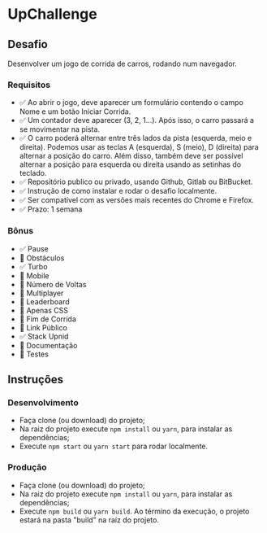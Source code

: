 # UpChallenge

## Desafio

Desenvolver um jogo de corrida de carros, rodando num navegador.

### Requisitos

- ✅ Ao abrir o jogo, deve aparecer um formulário contendo o campo Nome e um botão Iniciar Corrida.
- ✅ Um contador deve aparecer (3, 2, 1...). Após isso, o carro passará a se movimentar na pista.
- ✅ O carro poderá alternar entre três lados da pista (esquerda, meio e direita). Podemos usar as teclas A (esquerda), S (meio), D (direita) para alternar a posição do carro. Além disso, também deve ser possível alternar a posição para esquerda ou direita usando as setinhas do teclado.
- ✅ Repositório publico ou privado, usando Github, Gitlab ou BitBucket.
- ✅ Instrução de como instalar e rodar o desafio localmente.
- ✅ Ser compatível com as versões mais recentes do Chrome e Firefox.
- ✅ Prazo: 1 semana

### Bônus

- ✅ Pause
- 🚫 Obstáculos
- ✅ Turbo
- 🚫 Mobile
- 🚫 Número de Voltas
- 🚫 Multiplayer
- 🚫 Leaderboard
- 🚫 Apenas CSS
- 🚫 Fim de Corrida
- 🚫 Link Público
- ✅ Stack Upnid
- 🚫 Documentação
- 🚫 Testes

## Instruções

### Desenvolvimento

- Faça clone (ou download) do projeto;
- Na raiz do projeto execute `npm install` ou `yarn`, para instalar as dependências;
- Execute `npm start` ou `yarn start` para rodar localmente.

### Produção

- Faça clone (ou download) do projeto;
- Na raiz do projeto execute `npm install` ou `yarn`, para instalar as dependências;
- Execute `npm build` ou `yarn build`. Ao término da execução, o projeto estará na pasta "build" na raíz do projeto.
